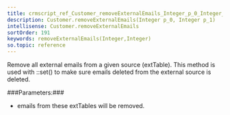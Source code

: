 ```yaml
---
title: crmscript_ref_Customer_removeExternalEmails_Integer_p_0_Integer_p_1
description: Customer.removeExternalEmails(Integer p_0, Integer p_1)
intellisense: Customer.removeExternalEmails
sortOrder: 191
keywords: removeExternalEmails(Integer,Integer)
so.topic: reference
---
```



Remove all external emails from a given source (extTable). This method is used with ::set() to make sure emails deleted from the external source is deleted.




###Parameters:###


 - emails from these extTables will be removed.


